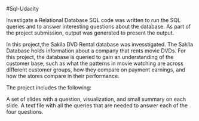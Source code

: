 #Sql-Udacity

Investigate a Relational Database
SQL code was written to run the SQL queries and to answer interesting questions about the database. As part of the project submission, output was generated to present the output.

In this project,the Sakila DVD Rental database was invesstigated. The Sakila Database holds information about a company that rents movie DVDs. For this project, the database is queried to gain an understanding of the customer base, such as what the patterns in movie watching are across different customer groups, how they compare on payment earnings, and how the stores compare in their performance.

The project includes the following:

A set of slides with a question, visualization, and small summary on each slide.
A text file with all the queries that are needed to answer each of the four questions.
